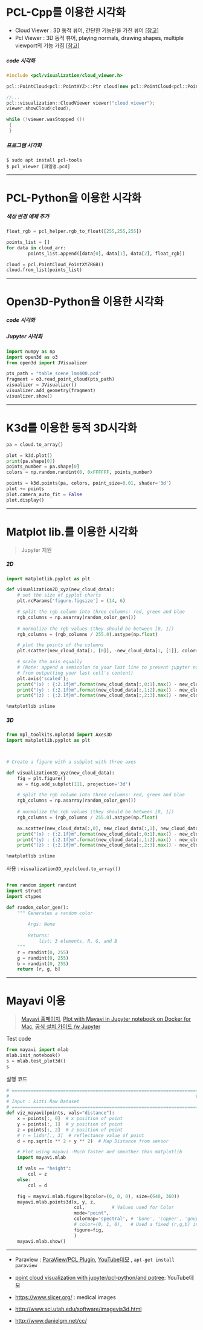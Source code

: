 # PCL-Cpp를 이용한 시각화 

- Cloud Viewer : 3D 동적 뷰어, 간단한 기능만을 가진 뷰어 [[참고]](https://adioshun.gitbooks.io/pcl/content/visualization/visualizing-point-clouds.html)
- Pcl Viewer : 3D 동적 뷰어, playing normals, drawing shapes, multiple viewport의 기능 가짐 [[참고]](https://adioshun.gitbooks.io/pcl/content/visualization/pclvisualizer.html)

##### code 시각화 

```cpp 
#include <pcl/visualization/cloud_viewer.h> 

pcl::PointCloud<pcl::PointXYZ>::Ptr cloud(new pcl::PointCloud<pcl::PointXYZ>);

//...
pcl::visualization::CloudViewer viewer("cloud viewer");
viewer.showCloud(cloud);

while (!viewer.wasStopped ())
 {
 }

```



##### 프로그램 시각화 

```
$ sudo apt install pcl-tools 
$ pcl_viewer [파일명.pcd]
```

---

# PCL-Python을 이용한 시각화 

##### 색상 변경 예제 추가

```python 
float_rgb = pcl_helper.rgb_to_float([255,255,255])

points_list = []
for data in cloud_arr:
        points_list.append([data[0], data[1], data[2], float_rgb])

cloud = pcl.PointCloud_PointXYZRGB()
cloud.from_list(points_list)
```

---
# Open3D-Python을 이용한 시각화 

##### code 시각화 

##### Jupyter 시각화 

```python 
import numpy as np
import open3d as o3
from open3d import JVisualizer

pts_path = "table_scene_lms400.pcd"
fragment = o3.read_point_cloud(pts_path)
visualizer = JVisualizer()
visualizer.add_geometry(fragment)
visualizer.show()
```
---

# K3d를 이용한 동적 3D시각화 

```python 
pa = cloud.to_array()

plot = k3d.plot()
print(pa.shape[0])
points_number = pa.shape[0]
colors = np.random.randint(0, 0xFFFFFF, points_number)

points = k3d.points(pa, colors, point_size=0.01, shader='3d')
plot += points
plot.camera_auto_fit = False
plot.display()

```

---

# Matplot lib.를 이용한 시각화 

> Jupyter 지원 


##### 2D 
```python 
import matplotlib.pyplot as plt

def visualization2D_xyz(new_cloud_data):
    # set the size of pyplot charts
    plt.rcParams['figure.figsize'] = (14, 6)

    # split the rgb column into three columns: red, green and blue
    rgb_columns = np.asarray(random_color_gen())
    
    # normalize the rgb values (they should be between [0, 1])
    rgb_columns = (rgb_columns / 255.0).astype(np.float)

    # plot the points of the columns
    plt.scatter(new_cloud_data[:, [0]], -new_cloud_data[:, [1]], color=rgb_columns)

    # scale the axis equally 
    # (Note: append a semicolon to your last line to prevent jupyter notebook 
    # from outputting your last cell's content)
    plt.axis('scaled');
    print("(x) : {:2.1f}m".format(new_cloud_data[:,0:1].max() - new_cloud_data[:,0:1].min()))
    print("(y) : {:2.1f}m".format(new_cloud_data[:,1:2].max() - new_cloud_data[:,1:2].min()))
    print("(z) : {:2.1f}m".format(new_cloud_data[:,2:3].max() - new_cloud_data[:,2:3].min()))

%matplotlib inline
```

##### 3D 

```python 
from mpl_toolkits.mplot3d import Axes3D
import matplotlib.pyplot as plt



# Create a figure with a subplot with three axes

def visualization3D_xyz(new_cloud_data):
    fig = plt.figure()
    ax = fig.add_subplot(111, projection='3d')

    # split the rgb column into three columns: red, green and blue
    rgb_columns = np.asarray(random_color_gen())
    
    # normalize the rgb values (they should be between [0, 1])
    rgb_columns = (rgb_columns / 255.0).astype(np.float)

    ax.scatter(new_cloud_data[:,0], new_cloud_data[:,1], new_cloud_data[:,2], color=rgb_columns);
    print("(x) : {:2.1f}m".format(new_cloud_data[:,0:1].max() - new_cloud_data[:,0:1].min()))
    print("(y) : {:2.1f}m".format(new_cloud_data[:,1:2].max() - new_cloud_data[:,1:2].min()))
    print("(z) : {:2.1f}m".format(new_cloud_data[:,2:3].max() - new_cloud_data[:,2:3].min()))

%matplotlib inline
```

사용 : `visualization3D_xyz(cloud.to_array())`


```python 

from random import randint
import struct
import ctypes

def random_color_gen():
    """ Generates a random color
    
        Args: None
        
        Returns: 
            list: 3 elements, R, G, and B
    """
    r = randint(0, 255)
    g = randint(0, 255)
    b = randint(0, 255)
    return [r, g, b]
```

--- 

# Mayavi 이용 

> [Mayavi 홈페이지](http://docs.enthought.com/mayavi/mayavi/), [Plot with Mayavi in Jupyter notebook on Docker for Mac](https://taku-y.github.io/mac-docker-jupyter-mayavi.html), [공식 설치 가이드 /w Jupyter](http://docs.enthought.com/mayavi/mayavi/installation.html#installing-with-pip)




Test code
```python
from mayavi import mlab
mlab.init_notebook()
s = mlab.test_plot3d()
s
```

실행 코드 

```python
# ==============================================================================
#                                                                     VIZ_MAYAVI
# Input : kitti Raw Dataset 
# ==============================================================================
def viz_mayavi(points, vals="distance"):
    x = points[:, 0]  # x position of point
    y = points[:, 1]  # y position of point
    z = points[:, 2]  # z position of point
    # r = lidar[:, 3]  # reflectance value of point
    d = np.sqrt(x ** 2 + y ** 2)  # Map Distance from sensor

    # Plot using mayavi -Much faster and smoother than matplotlib
    import mayavi.mlab

    if vals == "height":
        col = z
    else:
        col = d

    fig = mayavi.mlab.figure(bgcolor=(0, 0, 0), size=(640, 360))
    mayavi.mlab.points3d(x, y, z,
                         col,          # Values used for Color
                         mode="point",
                         colormap='spectral', # 'bone', 'copper', 'gnuplot'
                         # color=(0, 1, 0),   # Used a fixed (r,g,b) instead
                         figure=fig,
                         )
    mayavi.mlab.show()
```





---

- Paraview : [ParaView/PCL Plugin](https://www.paraview.org/Wiki/ParaView/PCL_Plugin), [YouTube데모](https://www.youtube.com/watch?v=BZBQXcBvHW0) , `apt-get install paraview`

- [point cloud visualization with jupyter/pcl-python/and potree](https://www.youtube.com/watch?v=s2IvpYvB7Ew): YouTube데모 

- https://www.slicer.org/ : medical images


- http://www.sci.utah.edu/software/imagevis3d.html

- http://www.danielgm.net/cc/